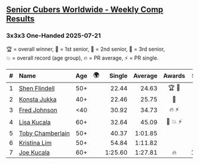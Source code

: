 <style>table {white-space: nowrap;}</style>
<link rel="stylesheet" type="text/css" href="/scw-comp/css/flags.css" />

## [Senior Cubers Worldwide - Weekly Comp Results](/scw-comp/results/)
### 3x3x3 One-Handed 2025-07-21

<span style="white-space: nowrap;">🏆 = overall winner</span>, <span style="white-space: nowrap;">🥇 = 1st senior</span>, <span style="white-space: nowrap;">🥈 = 2nd senior</span>, <span style="white-space: nowrap;">🥉 = 3rd senior</span>, <span style="white-space: nowrap;">💥 = overall record (age group)</span>, <span style="white-space: nowrap;">🔥 = PR average</span>, <span style="white-space: nowrap;">⚡ = PR single</span>.

| # | Name | Age | 🌍 | Single | Average | Awards | Solve 1 | Solve 2 | Solve 3 | Solve 4 | Solve 5 | Video |
| :--: | :-- | :--: | :--: | --: | --: | :--: | --: | --: | --: | --: | --: | :-- |
| 1 | [Shen Flindell](../../persons/shen_flindell/333oh.md) | 50+ | <i class="flag flag-AU" /> | 22.44 | 24.63 | 🏆 🥇 | 22.44 | 28.91 | 24.32 | 25.99 | 23.57 | [Desktop](https://www.facebook.com/events/1261538608778309/permalink/1266234504975386) / [Mobile](https://m.facebook.com/events/1261538608778309?view=permalink&id=1266234504975386) |
| 2 | [Konsta Jukka](../../persons/konsta_jukka/333oh.md) | 40+ | <i class="flag flag-FI" /> | 22.46 | 25.75 | 🥈 | 27.68 | 23.45 | 22.46 | 43.57 | 26.11 | [Desktop](https://www.facebook.com/events/1261538608778309/permalink/1272149734383863) / [Mobile](https://m.facebook.com/events/1261538608778309?view=permalink&id=1272149734383863) |
| 3 | [Fred Johnson](../../persons/fred_johnson/333oh.md) | <40 | <i class="flag flag-US" /> | 30.92 | 34.73 | 🔥 ⚡ | 41.95 | 35.30 | 30.92 | 33.16 | 35.72 | [Desktop](https://www.facebook.com/frederick.g.johnson/videos/1464945297910496) / [Mobile](https://m.facebook.com/frederick.g.johnson/videos/1464945297910496) |
| 4 | [Lisa Kucala](../../persons/lisa_kucala/333oh.md) | 60+ | <i class="flag flag-US" /> | 32.64 | 45.09 | 🥉 💥 ⚡ | 32.64 | 45.97 | 49.67 | 53.68 | 39.62 | [Desktop](https://www.facebook.com/events/1261538608778309/permalink/1266895421575961) / [Mobile](https://m.facebook.com/events/1261538608778309?view=permalink&id=1266895421575961) |
| 5 | [Toby Chamberlain](../../persons/toby_chamberlain/333oh.md) | 50+ | <i class="flag flag-AU" /> | 40.37 | 1:01.85 |  | 40.37 | 1:06.70 | 1:17.01 | 48.27 | 1:10.58 | [Desktop](https://www.facebook.com/events/1261538608778309/permalink/1271108177821352) / [Mobile](https://m.facebook.com/events/1261538608778309?view=permalink&id=1271108177821352) |
| 6 | [Kristina Lim](../../persons/kristina_lim/333oh.md) | 50+ | <i class="flag flag-US" /> | 54.84 | 1:11.82 |  | 54.84 | 1:35.45 | 1:05.18 | DNS | DNS | [Desktop](https://www.facebook.com/events/1261538608778309/permalink/1272185514380285) / [Mobile](https://m.facebook.com/events/1261538608778309?view=permalink&id=1272185514380285) |
| 7 | [Joe Kucala](../../persons/joe_kucala/333oh.md) | 60+ | <i class="flag flag-US" /> | 1:25.60 | 1:27.81 | 🔥 | 1:25.60 | 1:28.21 | 1:29.61 | DNS | DNS | [Desktop](https://www.facebook.com/events/1261538608778309/permalink/1266216931643810) / [Mobile](https://m.facebook.com/events/1261538608778309?view=permalink&id=1266216931643810) |

<!-- Global site tag (gtag.js) - Google Analytics -->
<script async src="https://www.googletagmanager.com/gtag/js?id=UA-86348435-3"></script>
<script>window.dataLayer = window.dataLayer || []; function gtag() {dataLayer.push(arguments);} gtag('js', new Date()); gtag('config', 'UA-86348435-3');</script>
